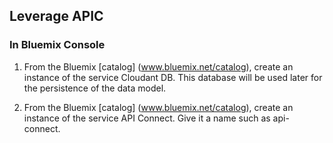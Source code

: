## Leverage APIC

### In Bluemix Console

1. From the Bluemix [catalog] (www.bluemix.net/catalog), create an instance of the service Cloudant DB. This database will be used later for the persistence of the data model.

1. From the Bluemix [catalog] (www.bluemix.net/catalog), create an instance of the service API Connect. Give it a name such as api-connect.